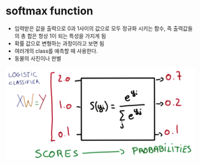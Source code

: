 # softmax function

- 입력받은 값을 출력으로 0과 1사이의 값으로 모두 정규화 시키는 함수, 즉 출력값들의 총 합은 항상 1이 되는 특성을 가지게 됨
- 확률 값으로 변형하는 과정이라고 보면 됨
- 여러개의 class를 예측할 때 사용한다.
- 동물의 사진이나 판별

<img src="images/softmax.png" alt="softmax" style="zoom:50%;" />